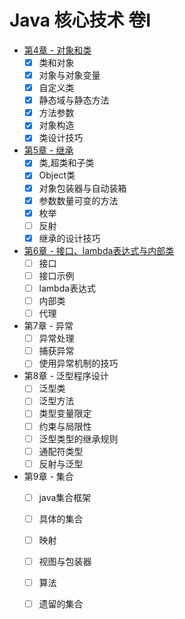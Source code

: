 # Java 核心技术 卷I

+ [第4章 - 对象和类](https://github.com/27392/java-notes/tree/master/src/main/java/cn/haohaoli/book/core/base/chapter4)
    - [x] 类和对象
    - [x] 对象与对象变量
    - [x] 自定义类
    - [x] 静态域与静态方法
    - [x] 方法参数
    - [x] 对象构造
    - [x] 类设计技巧
+ [第5章 - 继承](https://github.com/27392/java-notes/tree/master/src/main/java/cn/haohaoli/book/core/base/chapter5)
    - [x] 类,超类和子类
    - [x] Object类
    - [x] 对象包装器与自动装箱
    - [x] 参数数量可变的方法
    - [x] 枚举
    - [ ] 反射
    - [x] 继承的设计技巧
+ [第6章 - 接口、lambda表达式与内部类](https://github.com/27392/java-notes/tree/master/src/main/java/cn/haohaoli/book/core/base/chapter6)
    - [ ] 接口
    - [ ] 接口示例
    - [ ] lambda表达式
    - [ ] 内部类
    - [ ] 代理
+ 第7章 - 异常
    - [ ] 异常处理
    - [ ] 捕获异常
    - [ ] 使用异常机制的技巧
+ 第8章 - 泛型程序设计
    - [ ] 泛型类
    - [ ] 泛型方法
    - [ ] 类型变量限定
    - [ ] 约束与局限性
    - [ ] 泛型类型的继承规则
    - [ ] 通配符类型
    - [ ] 反射与泛型
+ 第9章 - 集合
    - [ ] java集合框架
    - [ ] 具体的集合
    - [ ] 映射
    - [ ] 视图与包装器
    - [ ] 算法
    - [ ] 遗留的集合
    